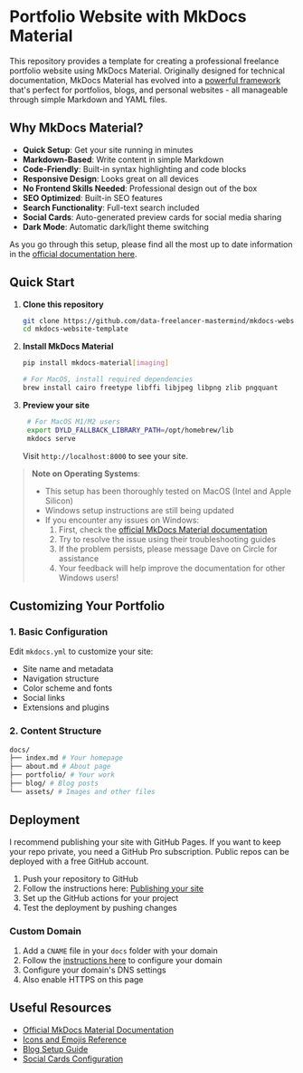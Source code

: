 # Portfolio Website with MkDocs Material

This repository provides a template for creating a professional freelance portfolio website using MkDocs Material. Originally designed for technical documentation, MkDocs Material has evolved into a [powerful framework](https://squidfunk.github.io/mkdocs-material/blog/2024/08/19/how-were-transforming-material-for-mkdocs/) that's perfect for portfolios, blogs, and personal websites - all manageable through simple Markdown and YAML files.

## Why MkDocs Material?

- **Quick Setup**: Get your site running in minutes
- **Markdown-Based**: Write content in simple Markdown
- **Code-Friendly**: Built-in syntax highlighting and code blocks
- **Responsive Design**: Looks great on all devices
- **No Frontend Skills Needed**: Professional design out of the box
- **SEO Optimized**: Built-in SEO features
- **Search Functionality**: Full-text search included
- **Social Cards**: Auto-generated preview cards for social media sharing
- **Dark Mode**: Automatic dark/light theme switching

As you go through this setup, please find all the most up to date information in the [official documentation here](https://squidfunk.github.io/mkdocs-material/getting-started/).

## Quick Start

1. **Clone this repository**
   ```bash
   git clone https://github.com/data-freelancer-mastermind/mkdocs-website-template.git
   cd mkdocs-website-template
   ```

2. **Install MkDocs Material**
   ```bash
   pip install mkdocs-material[imaging]
   
   # For MacOS, install required dependencies
   brew install cairo freetype libffi libjpeg libpng zlib pngquant
   ```

3. **Preview your site**
   ```bash
    # For MacOS M1/M2 users
    export DYLD_FALLBACK_LIBRARY_PATH=/opt/homebrew/lib
    mkdocs serve
   ```
   Visit `http://localhost:8000` to see your site.

> **Note on Operating Systems**: 
> - This setup has been thoroughly tested on MacOS (Intel and Apple Silicon)
> - Windows setup instructions are still being updated
> - If you encounter any issues on Windows:
>   1. First, check the [official MkDocs Material documentation](https://squidfunk.github.io/mkdocs-material/getting-started/)
>   2. Try to resolve the issue using their troubleshooting guides
>   3. If the problem persists, please message Dave on Circle for assistance
>   4. Your feedback will help improve the documentation for other Windows users!

## Customizing Your Portfolio

### 1. Basic Configuration

Edit `mkdocs.yml` to customize your site:

- Site name and metadata
- Navigation structure
- Color scheme and fonts
- Social links
- Extensions and plugins

### 2. Content Structure

```bash
docs/
├── index.md # Your homepage
├── about.md # About page
├── portfolio/ # Your work
├── blog/ # Blog posts
└── assets/ # Images and other files
```

## Deployment

I recommend publishing your site with GitHub Pages. If you want to keep your repo private, you need a GitHub Pro subscription. Public repos can be deployed with a free GitHub account.
 
1. Push your repository to GitHub
2. Follow the instructions here: [Publishing your site](https://squidfunk.github.io/mkdocs-material/publishing-your-site/)
3. Set up the GitHub actions for your project
4. Test the deployment by pushing changes

### Custom Domain

1. Add a `CNAME` file in your `docs` folder with your domain
2. Follow the [instructions here](https://docs.github.com/en/pages/configuring-a-custom-domain-for-your-github-pages-site) to configure your domain
3. Configure your domain's DNS settings
4. Also enable HTTPS on this page

## Useful Resources

- [Official MkDocs Material Documentation](https://squidfunk.github.io/mkdocs-material/getting-started/)
- [Icons and Emojis Reference](https://squidfunk.github.io/mkdocs-material/reference/icons-emojis/)
- [Blog Setup Guide](https://squidfunk.github.io/mkdocs-material/blog/)
- [Social Cards Configuration](https://squidfunk.github.io/mkdocs-material/plugins/requirements/image-processing/)
